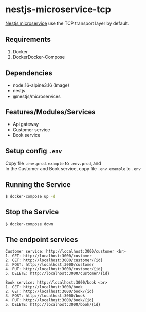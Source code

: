 # nestjs-microservice-tcp
[Nestjs microservice](https://docs.nestjs.com/microservices/basics) use the TCP transport layer by default.

## Requirements
1. Docker
2. DockerDocker-Compose

## Dependencies
- node:16-alpine3.16 (Image)
- nestjs
- @nestjs/microservices

## Features/Modules/Services
- Api gateway
- Customer service
- Book service

## Setup config `.env`
Copy file `.env.prod.example` to `.env.prod`, and<br>
In the Customer and Book service, copy file `.env.example` to `.env`

## Running the Service
```bash
$ docker-compose up -d
```
## Stop the Service
```bash
$ docker-compose down
```

## The endpoint services
    Customer service: http://localhost:3000/customer <br>
    1. GET: http://localhost:3000/customer
    2. GET: http://localhost:3000/customer/{id}
    3. POST: http://localhost:3000/customer
    4. PUT: http://localhost:3000/customer/{id}
    5. DELETE: http://localhost:3000/customer/{id}
    
    Book service: http://localhost:3000/book <br>
    1. GET: http://localhost:3000/book
    2. GET: http://localhost:3000/book/{id}
    3. POST: http://localhost:3000/book
    4. PUT: http://localhost:3000/book/{id}
    5. DELETE: http://localhost:3000/book/{id}


